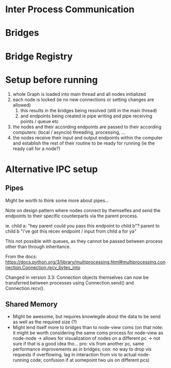 # Inter Process Communication


# Bridges

# Bridge Registry


# Setup before running

1. whole Graph is loaded into main thread and all nodes initialized
2. each node is locked (ie no new connections or setting changes are allowed)
    1. this results in the bridges being resolved (still in the main thread) 
    2. and endpoints being created ie pipe writing and pipe receiving points / queue etc
    <!-- 3. the endpoints are passed back to  -->
3. the nodes and their according endpoints are passed to their according computers: (local / asyncio) threading, processing, ...
4. the nodes receive their input and output endpoints within the computer and establish the rest of their routine to be ready for running (ie the ready call for a node?)



# Alternative IPC setup

## Pipes
Might be worth to think some more about pipes...

Note on design pattern where nodes connect by themselfes and send the endpoints to their specific counterparts via the parent process. 

ie. 
child a: "hey parent could you pass this endpoint to child b"?
parent to child b "i've got this recev endpoint / input from child a for ya"

This not possible with queues, as they cannot be passed between process other than through inheritance.

From the docs: https://docs.python.org/3/library/multiprocessing.html#multiprocessing.connection.Connection.recv_bytes_into

Changed in version 3.3: Connection objects themselves can now be transferred between processes using Connection.send() and Connection.recv().


## Shared Memory
- Might be awesome, but requires knowlegde about the data to be send as well as the required size (?)
- Might lend itself more to bridges than to node-view coms 
(on that note: it might be worth considering the same coms process for node-view as node-node -> allows for visualization of nodes on a different pc -> not sure if that is a good idea tho... pro: vis from another pc, same performance improvements as in bridges; con: no way to drop vis requests if overflowing, lag in interaction from vis to actual node-running code; confusion if at somepoint two uis on different pcs)
